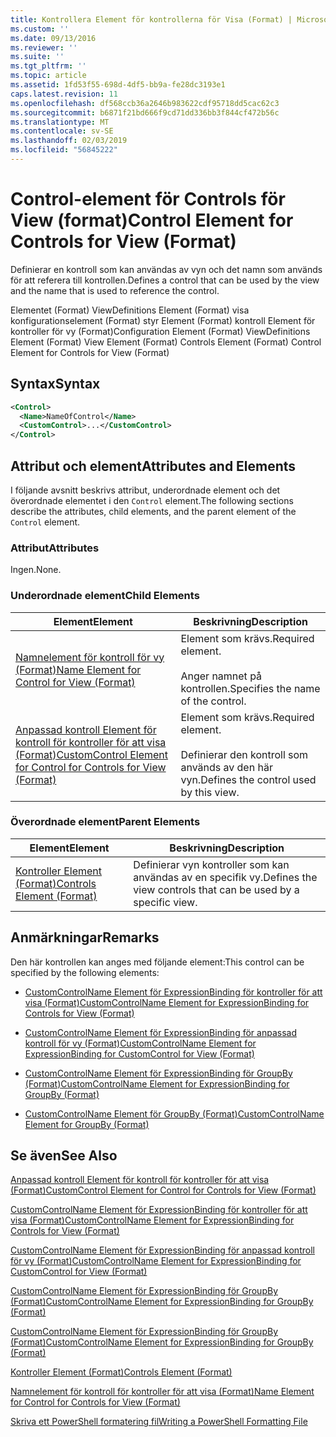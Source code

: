```yaml
---
title: Kontrollera Element för kontrollerna för Visa (Format) | Microsoft Docs
ms.custom: ''
ms.date: 09/13/2016
ms.reviewer: ''
ms.suite: ''
ms.tgt_pltfrm: ''
ms.topic: article
ms.assetid: 1fd53f55-698d-4df5-bb9a-fe28dc3193e1
caps.latest.revision: 11
ms.openlocfilehash: df568ccb36a2646b983622cdf95718dd5cac62c3
ms.sourcegitcommit: b6871f21bd666f9cd71dd336bb3f844cf472b56c
ms.translationtype: MT
ms.contentlocale: sv-SE
ms.lasthandoff: 02/03/2019
ms.locfileid: "56845222"
---
```

# <a name="control-element-for-controls-for-view--format"></a><span data-ttu-id="e1b03-102">Control-element för Controls för View  (format)</span><span class="sxs-lookup"><span data-stu-id="e1b03-102">Control Element for Controls for View  (Format)</span></span>

<span data-ttu-id="e1b03-103">Definierar en kontroll som kan användas av vyn och det namn som används för att referera till kontrollen.</span><span class="sxs-lookup"><span data-stu-id="e1b03-103">Defines a control that can be used by the view and the name that is used to reference the control.</span></span>

<span data-ttu-id="e1b03-104">Elementet (Format) ViewDefinitions Element (Format) visa konfigurationselement (Format) styr Element (Format) kontroll Element för kontroller för vy (Format)</span><span class="sxs-lookup"><span data-stu-id="e1b03-104">Configuration Element (Format) ViewDefinitions Element (Format) View Element (Format) Controls Element (Format) Control Element for Controls for View (Format)</span></span>

## <a name="syntax"></a><span data-ttu-id="e1b03-105">Syntax</span><span class="sxs-lookup"><span data-stu-id="e1b03-105">Syntax</span></span>

```xml
<Control>
  <Name>NameOfControl</Name>
  <CustomControl>...</CustomControl>
</Control>
```

## <a name="attributes-and-elements"></a><span data-ttu-id="e1b03-106">Attribut och element</span><span class="sxs-lookup"><span data-stu-id="e1b03-106">Attributes and Elements</span></span>

<span data-ttu-id="e1b03-107">I följande avsnitt beskrivs attribut, underordnade element och det överordnade elementet i den `Control` element.</span><span class="sxs-lookup"><span data-stu-id="e1b03-107">The following sections describe the attributes, child elements, and the parent element of the `Control` element.</span></span>

### <a name="attributes"></a><span data-ttu-id="e1b03-108">Attribut</span><span class="sxs-lookup"><span data-stu-id="e1b03-108">Attributes</span></span>

<span data-ttu-id="e1b03-109">Ingen.</span><span class="sxs-lookup"><span data-stu-id="e1b03-109">None.</span></span>

### <a name="child-elements"></a><span data-ttu-id="e1b03-110">Underordnade element</span><span class="sxs-lookup"><span data-stu-id="e1b03-110">Child Elements</span></span>

|<span data-ttu-id="e1b03-111">Element</span><span class="sxs-lookup"><span data-stu-id="e1b03-111">Element</span></span>|<span data-ttu-id="e1b03-112">Beskrivning</span><span class="sxs-lookup"><span data-stu-id="e1b03-112">Description</span></span>|
|-------------|-----------------|
|[<span data-ttu-id="e1b03-113">Namnelement för kontroll för vy (Format)</span><span class="sxs-lookup"><span data-stu-id="e1b03-113">Name Element for Control for View (Format)</span></span>](./name-element-for-control-for-controls-for-view-format.md)|<span data-ttu-id="e1b03-114">Element som krävs.</span><span class="sxs-lookup"><span data-stu-id="e1b03-114">Required element.</span></span><br /><br /> <span data-ttu-id="e1b03-115">Anger namnet på kontrollen.</span><span class="sxs-lookup"><span data-stu-id="e1b03-115">Specifies the name of the control.</span></span>|
|[<span data-ttu-id="e1b03-116">Anpassad kontroll Element för kontroll för kontroller för att visa (Format)</span><span class="sxs-lookup"><span data-stu-id="e1b03-116">CustomControl Element for Control for Controls for View (Format)</span></span>](./customcontrol-element-for-control-for-controls-for-view-format.md)|<span data-ttu-id="e1b03-117">Element som krävs.</span><span class="sxs-lookup"><span data-stu-id="e1b03-117">Required element.</span></span><br /><br /> <span data-ttu-id="e1b03-118">Definierar den kontroll som används av den här vyn.</span><span class="sxs-lookup"><span data-stu-id="e1b03-118">Defines the control used by this view.</span></span>|

### <a name="parent-elements"></a><span data-ttu-id="e1b03-119">Överordnade element</span><span class="sxs-lookup"><span data-stu-id="e1b03-119">Parent Elements</span></span>

|<span data-ttu-id="e1b03-120">Element</span><span class="sxs-lookup"><span data-stu-id="e1b03-120">Element</span></span>|<span data-ttu-id="e1b03-121">Beskrivning</span><span class="sxs-lookup"><span data-stu-id="e1b03-121">Description</span></span>|
|-------------|-----------------|
|[<span data-ttu-id="e1b03-122">Kontroller Element (Format)</span><span class="sxs-lookup"><span data-stu-id="e1b03-122">Controls Element (Format)</span></span>](./controls-element-for-view-format.md)|<span data-ttu-id="e1b03-123">Definierar vyn kontroller som kan användas av en specifik vy.</span><span class="sxs-lookup"><span data-stu-id="e1b03-123">Defines the view controls that can be used by a specific view.</span></span>|

## <a name="remarks"></a><span data-ttu-id="e1b03-124">Anmärkningar</span><span class="sxs-lookup"><span data-stu-id="e1b03-124">Remarks</span></span>

<span data-ttu-id="e1b03-125">Den här kontrollen kan anges med följande element:</span><span class="sxs-lookup"><span data-stu-id="e1b03-125">This control can be specified by the following elements:</span></span>

- [<span data-ttu-id="e1b03-126">CustomControlName Element för ExpressionBinding för kontroller för att visa (Format)</span><span class="sxs-lookup"><span data-stu-id="e1b03-126">CustomControlName Element for ExpressionBinding for Controls for View (Format)</span></span>](./customcontrolname-element-for-expressionbinding-for-controls-for-view-format.md)

- [<span data-ttu-id="e1b03-127">CustomControlName Element för ExpressionBinding för anpassad kontroll för vy (Format)</span><span class="sxs-lookup"><span data-stu-id="e1b03-127">CustomControlName Element for ExpressionBinding for CustomControl for View (Format)</span></span>](./customcontrolname-element-for-expressionbinding-for-customcontrol-for-view-format.md)

- [<span data-ttu-id="e1b03-128">CustomControlName Element för ExpressionBinding för GroupBy (Format)</span><span class="sxs-lookup"><span data-stu-id="e1b03-128">CustomControlName Element for ExpressionBinding for GroupBy (Format)</span></span>](./customcontrolname-element-for-expressionbinding-for-groupby-format.md)

- [<span data-ttu-id="e1b03-129">CustomControlName Element för GroupBy (Format)</span><span class="sxs-lookup"><span data-stu-id="e1b03-129">CustomControlName Element for GroupBy (Format)</span></span>](./customcontrolname-element-for-groupby-format.md)

## <a name="see-also"></a><span data-ttu-id="e1b03-130">Se även</span><span class="sxs-lookup"><span data-stu-id="e1b03-130">See Also</span></span>

[<span data-ttu-id="e1b03-131">Anpassad kontroll Element för kontroll för kontroller för att visa (Format)</span><span class="sxs-lookup"><span data-stu-id="e1b03-131">CustomControl Element for Control for Controls for View (Format)</span></span>](./customcontrol-element-for-control-for-controls-for-view-format.md)

[<span data-ttu-id="e1b03-132">CustomControlName Element för ExpressionBinding för kontroller för att visa (Format)</span><span class="sxs-lookup"><span data-stu-id="e1b03-132">CustomControlName Element for ExpressionBinding for Controls for View (Format)</span></span>](./customcontrolname-element-for-expressionbinding-for-controls-for-view-format.md)

[<span data-ttu-id="e1b03-133">CustomControlName Element för ExpressionBinding för anpassad kontroll för vy (Format)</span><span class="sxs-lookup"><span data-stu-id="e1b03-133">CustomControlName Element for ExpressionBinding for CustomControl for View (Format)</span></span>](./customcontrolname-element-for-expressionbinding-for-customcontrol-for-view-format.md)

[<span data-ttu-id="e1b03-134">CustomControlName Element för ExpressionBinding för GroupBy (Format)</span><span class="sxs-lookup"><span data-stu-id="e1b03-134">CustomControlName Element for ExpressionBinding for GroupBy (Format)</span></span>](./customcontrolname-element-for-expressionbinding-for-groupby-format.md)

[<span data-ttu-id="e1b03-135">CustomControlName Element för ExpressionBinding för GroupBy (Format)</span><span class="sxs-lookup"><span data-stu-id="e1b03-135">CustomControlName Element for ExpressionBinding for GroupBy (Format)</span></span>](./customcontrolname-element-for-expressionbinding-for-groupby-format.md)

[<span data-ttu-id="e1b03-136">Kontroller Element (Format)</span><span class="sxs-lookup"><span data-stu-id="e1b03-136">Controls Element (Format)</span></span>](./controls-element-for-view-format.md)

[<span data-ttu-id="e1b03-137">Namnelement för kontroll för kontroller för att visa (Format)</span><span class="sxs-lookup"><span data-stu-id="e1b03-137">Name Element for Control for Controls for View (Format)</span></span>](./name-element-for-control-for-controls-for-view-format.md)

[<span data-ttu-id="e1b03-138">Skriva ett PowerShell formatering fil</span><span class="sxs-lookup"><span data-stu-id="e1b03-138">Writing a PowerShell Formatting File</span></span>](./writing-a-powershell-formatting-file.md)
